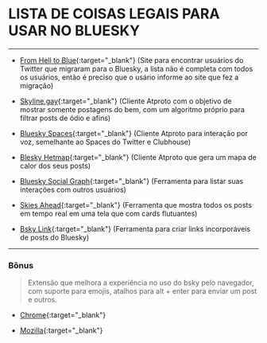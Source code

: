 # LISTA DE COISAS LEGAIS PARA USAR NO BLUESKY 
----

- [From Hell to Blue](https://fromhellto.blue/){:target="_blank"} (Site para encontrar usuários do Twitter que migraram para o Bluesky, a lista não é completa com todos os usuários, então é preciso que o usário informe ao site que fez a migração)

- [Skyline.gay](https://skyline.gay/){:target="_blank"} (Cliente Atproto com o objetivo de mostrar somente postagens do bem, com um algoritmo próprio para filtrar posts de ódio e afins)

- [Bluesky Spaces](https://www.skyspaces.net/){:target="_blank"} (Cliente Atproto para interação por voz, semelhante ao Spaces do Twitter e Clubhouse)

- [Blesky Hetmap](https://bluesky-heatmap.fly.dev/){:target="_blank"} (Cliente Atproto que gera um mapa de calor dos seus posts)

- [Bluesky Social Graph](https://bsky.jazco.dev/){:target="_blank"} (Ferramenta para listar suas interações com outros usuários)

- [Skies Ahead](https://blue-skies-ahead.glitch.me/){:target="_blank"} (Ferramenta que mostra todos os posts em tempo real em uma tela que com cards flutuantes)

- [Bsky Link](https://bsky.link/){:target="_blank"} (Ferramenta para criar links incorporáveis de posts do Bluesky)

----

### Bônus

> Extensão que melhora a experiência no uso do bsky pelo navegador, com suporte para emojis, atalhos para alt + enter para enviar um post e outros. 

- [Chrome](https://chrome.google.com/webstore/detail/bluesky-overhaul/cllpkmbebfmadmkkpplnaaffnhjjpgbi){:target="_blank"}

- [Mozilla](https://addons.mozilla.org/en-US/firefox/addon/bluesky-overhaul/){:target="_blank"}

